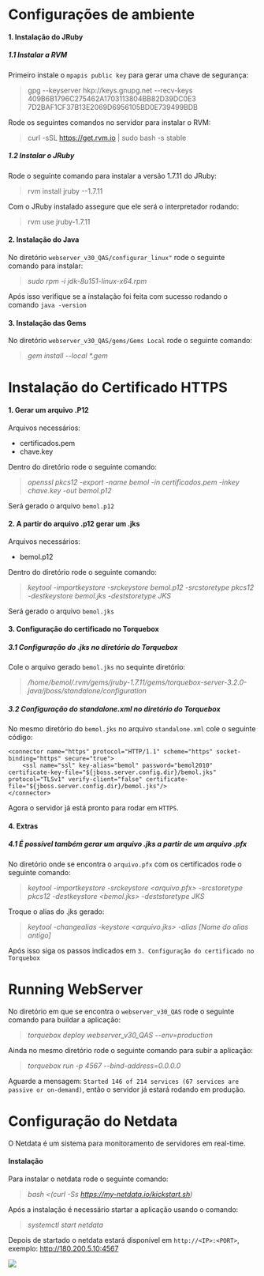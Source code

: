 # Configurações de ambiente

#### 1. Instalação do JRuby

##### 1.1 Instalar a RVM

Primeiro instale o `mpapis public key` para gerar uma chave de segurança:

> gpg --keyserver hkp://keys.gnupg.net --recv-keys 409B6B1796C275462A1703113804BB82D39DC0E3 7D2BAF1CF37B13E2069D6956105BD0E739499BDB

Rode os seguintes comandos no servidor para instalar o RVM:

> curl -sSL https://get.rvm.io | sudo bash -s stable

##### 1.2 Instalar o JRuby

Rode o seguinte comando para instalar a versão 1.7.11 do JRuby:

> rvm install jruby --1.7.11

Com o JRuby instalado assegure que ele será o interpretador rodando:

> rvm use jruby-1.7.11

#### 2. Instalação do Java

No diretório `webserver_v30_QAS/configurar_linux"` rode o seguinte comando para instalar:

> _sudo rpm -i jdk-8u151-linux-x64.rpm_

Após isso verifique se a instalação foi feita com sucesso rodando o comando `java -version` 

#### 3. Instalação das Gems

No diretório `webserver_v30_QAS/gems/Gems Local` rode o seguinte comando:

> _gem install --local *.gem_


# Instalação do Certificado HTTPS

#### 1. Gerar um arquivo .P12

Arquivos necessários:

- certificados.pem
- chave.key

Dentro do diretório rode o seguinte comando:

> _openssl pkcs12 -export -name bemol -in certificados.pem -inkey chave.key -out bemol.p12_

Será gerado o arquivo `bemol.p12` 

#### 2. A partir do arquivo .p12 gerar um .jks


Arquivos necessários:

- bemol.p12

Dentro do diretório rode o seguinte comando:

> _keytool -importkeystore -srckeystore bemol.p12 -srcstoretype pkcs12 -destkeystore bemol.jks -deststoretype JKS_


Será gerado o arquivo `bemol.jks` 

#### 3. Configuração do certificado no Torquebox

##### 3.1 Configuração do .jks no diretório do Torquebox

Cole o arquivo gerado `bemol.jks`  no sequinte diretório:

> _/home/bemol/.rvm/gems/jruby-1.7.11/gems/torquebox-server-3.2.0-java/jboss/standalone/configuration_

##### 3.2 Configuração do standalone.xml no diretório do Torquebox

No mesmo diretório do `bemol.jks` no arquivo `standalone.xml` cole o seguinte código:

       
    <connector name="https" protocol="HTTP/1.1" scheme="https" socket-binding="https" secure="true">
        <ssl name="ssl" key-alias="bemol" password="bemol2010" certificate-key-file="${jboss.server.config.dir}/bemol.jks" protocol="TLSv1" verify-client="false" certificate-file="${jboss.server.config.dir}/bemol.jks"/>
    </connector>

Agora o servidor já está pronto para rodar em `HTTPS`.

#### 4. Extras

##### 4.1 É possível também gerar um arquivo .jks a partir de um arquivo .pfx

No diretório onde se encontra o `arquivo.pfx` com os certificados rode o seguinte comando:

> _keytool -importkeystore -srckeystore <arquivo.pfx> -srcstoretype pkcs12 -destkeystore <bemol.jks> -deststoretype JKS_

Troque o alias do .jks gerado:

> _keytool -changealias -keystore <arquivo.jks> -alias [Nome do alias antigo]_ 

Após isso siga os passos indicados em `3. Configuração do certificado no Torquebox`


# Running WebServer

No diretório em que se encontra o `webserver_v30_QAS` rode o seguinte comando para buildar a aplicação:

> _torquebox deploy webserver_v30_QAS --env=production_

Ainda no mesmo diretório rode o seguinte comando para subir a aplicação:

> _torquebox run -p 4567 --bind-address=0.0.0.0_

Aguarde a mensagem: `Started 146 of 214 services (67 services are passive or on-demand)`, então o servidor já estará rodando em produção.

# Configuração do Netdata

O Netdata é um sistema para monitoramento de servidores em real-time.

#### Instalação

Para instalar o netdata rode o seguinte comando:

> _bash <(curl -Ss https://my-netdata.io/kickstart.sh)_

Após a instalação é necessário startar a aplicação usando o comando:

> _systemctl start netdata_

Depois de startado o netdata estará disponível em `http://<IP>:<PORT>`, exemplo: http://180.200.5.10:4567

<img src="https://image.prntscr.com/image/bpgY-EM4R9_Z5wBUUz39ig.png"/>





